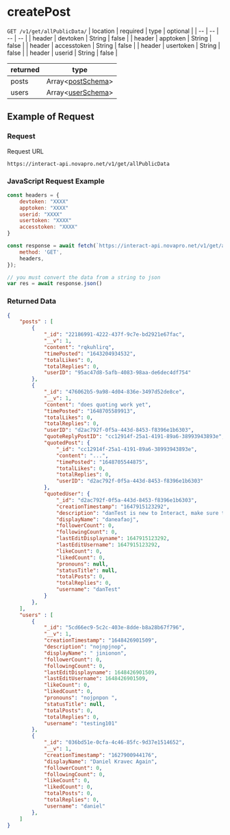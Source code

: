 # createPost

``GET /v1/get/allPublicData/``
| location | required | type | optional |
| -- | -- | -- | -- |
| header | devtoken | String | false |
| header | apptoken | String | false |
| header | accesstoken | String | false |
| header | usertoken | String | false |
| header | userid | String | false |

| returned | type | 
| -- | -- |
| posts | Array<[postSchema](../../schemas/interactPostSchema.md)> |
| users | Array<[userSchema](../../schemas/interactUserSchema.md)> |


## Example of Request
### Request
Request URL

``https://interact-api.novapro.net/v1/get/allPublicData``

### JavaScript Request Example
```js
const headers = {
    devtoken: "XXXX"
    apptoken: "XXXX"
    userid: "XXXX"
    usertoken: "XXXX"
    accesstoken: "XXXX"
}

const response = await fetch(`https://interact-api.novapro.net/v1/get/allPublicData`, { 
    method: 'GET', 
    headers,
});

// you must convert the data from a string to json
var res = await response.json()
```

### Returned Data
``` JSON
{
    "posts" : [
        {
			"_id": "22186991-4222-437f-9c7e-bd2921e67fac",
			"__v": 1,
			"content": "rqkuhlirq",
			"timePosted": "1643204934532",
			"totalLikes": 0,
			"totalReplies": 0,
			"userID": "95ac47d8-5afb-4083-98aa-de6dec4df754"
		},
        {
			"_id": "476062b5-9a98-4d04-836e-3497d52de8ce",
			"__v": 1,
			"content": "does quoting work yet",
			"timePosted": "1648705589913",
			"totalLikes": 0,
			"totalReplies": 0,
			"userID": "d2ac792f-0f5a-443d-8453-f8396e1b6303",
			"quoteReplyPostID": "cc12914f-25a1-4191-89a6-38993943893e",
			"quotedPost": {
				"_id": "cc12914f-25a1-4191-89a6-38993943893e",
				"content": "...",
				"timePosted": "1648705544875",
				"totalLikes": 0,
				"totalReplies": 0,
				"userID": "d2ac792f-0f5a-443d-8453-f8396e1b6303"
			},
			"quotedUser": {
				"_id": "d2ac792f-0f5a-443d-8453-f8396e1b6303",
				"creationTimestamp": "1647915123292",
				"description": "danTest is new to Interact, make sure to say hello!",
				"displayName": "daneafaoj",
				"followerCount": 0,
				"followingCount": 0,
				"lastEditDisplayname": 1647915123292,
				"lastEditUsername": 1647915123292,
				"likeCount": 0,
				"likedCount": 0,
				"pronouns": null,
				"statusTitle": null,
				"totalPosts": 0,
				"totalReplies": 0,
				"username": "danTest"
			}
		},
    ],
    "users" : [
        {
			"_id": "5cd66ec9-5c2c-403e-8dde-b8a28b67f796",
			"__v": 1,
			"creationTimestamp": "1648426901509",
			"description": "nojnpjnop",
			"displayName": " jinionon",
			"followerCount": 0,
			"followingCount": 0,
			"lastEditDisplayname": 1648426901509,
			"lastEditUsername": 1648426901509,
			"likeCount": 0,
			"likedCount": 0,
			"pronouns": "nojpnpon ",
			"statusTitle": null,
			"totalPosts": 0,
			"totalReplies": 0,
			"username": "testing101"
		},
        {
			"_id": "036bd51e-0cfa-4c46-85fc-9d37e1514652",
			"__v": 1,
			"creationTimestamp": "1627900944176",
			"displayName": "Daniel Kravec Again",
			"followerCount": 0,
			"followingCount": 0,
			"likeCount": 0,
			"likedCount": 0,
			"totalPosts": 0,
			"totalReplies": 0,
			"username": "daniel"
		},
    ]
}
```